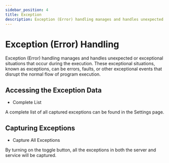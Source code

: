 ```yaml
---
sidebar_position: 4
title: Exception
description: Exception (Error) handling manages and handles unexpected or exceptional situations that occur during the execution
---
```

# Exception (Error) Handling

Exception (Error) handling manages and handles unexpected or exceptional situations that occur during the execution. These exceptional situations, known as exceptions, can be errors, faults, or other exceptional events that disrupt the normal flow of program execution.

## Accessing the Exception Data

*  Complete List

A complete list of all captured exceptions can be found in the Settings page.


## Capturing Exceptions

* Capture All Exceptions

By turning on the toggle button, all the exceptions in both the server and service will be captured.

